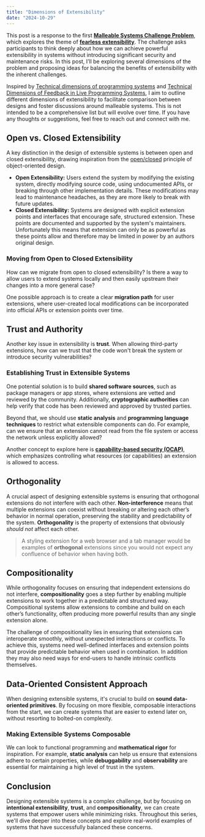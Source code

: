 ```yaml
---
title: "Dimensions of Extensibility"
date: "2024-10-29"
---
```


This post is a response to the first **[Malleable Systems Challenge Problem](https://forum.malleable.systems/t/a-new-community-activity-challenge-problems/196)**, which explores the theme of **[fearless extensibility](https://forum.malleable.systems/t/challenge-problem-fearless-extensibility/205)**. The challenge asks participants to think deeply about how we can achieve powerful extensibility in systems without introducing significant security and maintenance risks. In this post, I’ll be exploring several dimensions of the problem and proposing ideas for balancing the benefits of extensibility with the inherent challenges.

Inspired by [Technical dimensions of programming systems](https://tomasp.net/techdims/) and [Technical Dimensions of Feedback in Live Programming Systems](https://joshuahhh.com/dims-of-feedback/), I aim to outline different dimensions of extensibility to facilitate comparison between designs and foster discussions around malleable systems. This is not intended to be a comprehensive list but will evolve over time. If you have any thoughts or suggestions, feel free to reach out and connect with me.

## Open vs. Closed Extensibility

A key distinction in the design of extensible systems is between open and closed extensibility, drawing inspiration from the [open/closed](https://en.wikipedia.org/wiki/Open%E2%80%93closed_principle) principle of object-oriented design.

- **Open Extensibility:** Users extend the system by modifying the existing system, directly modifying source code, using undocumented APIs, or breaking through other implementation details. These modifications may lead to maintenance headaches, as they are more likely to break with future updates.
- **Closed Extensibility:** Systems are designed with explicit extension points and interfaces that encourage safe, structured extension. These points are documented and supported by the system's maintainers. Unfortunately this means that extension can only be as powerful as these points allow and therefore may be limited in power by an authors original design.

### Moving from Open to Closed Extensibility

How can we migrate from open to closed extensibility? Is there a way to allow users to extend systems locally and then easily upstream their changes into a more general case?

One possible approach is to create a clear **migration path** for user extensions, where user-created local modifications can be incorporated into official APIs or extension points over time.

## Trust and Authority

Another key issue in extensibility is **trust**. When allowing third-party extensions, how can we trust that the code won't break the system or introduce security vulnerabilities?

### Establishing Trust in Extensible Systems

One potential solution is to build **shared software sources**, such as package managers or app stores, where extensions are vetted and reviewed by the community. Additionally, **cryptographic authorities** can help verify that code has been reviewed and approved by trusted parties.

Beyond that, we should use **static analysis** and **programming language techniques** to restrict what extensible components can do. For example, can we ensure that an extension cannot read from the file system or access the network unless explicitly allowed?

Another concept to explore here is [**capability-based security (OCAP)**](https://en.wikipedia.org/wiki/Object-capability_model), which emphasizes controlling what resources (or capabilities) an extension is allowed to access.

## Orthogonality

A crucial aspect of designing extensible systems is ensuring that orthogonal extensions do not interfere with each other. **Non-interference** means that multiple extensions can coexist without breaking or altering each other’s behavior in normal operation, preserving the stability and predictability of the system. **Orthogonality** is the property of extensions that obviously _should not_ affect each other.

> A styling extension for a web browser and a tab manager would be examples of **orthogonal** extensions since you would not expect any confluence of behavior when having both.

## Compositionality

While orthogonality focuses on ensuring that independent extensions do not interfere, **compositionality** goes a step further by enabling multiple extensions to work together in a predictable and structured way. Compositional systems allow extensions to combine and build on each other’s functionality, often producing more powerful results than any single extension alone.

The challenge of compositionality lies in ensuring that extensions can interoperate smoothly, without unexpected interactions or conflicts. To achieve this, systems need well-defined interfaces and extension points that provide predictable behavior when used in combination. In addition they may also need ways for end-users to handle intrinsic conflicts themselves.

## Data-Oriented Consistent Approach

When designing extensible systems, it's crucial to build on **sound data-oriented primitives**. By focusing on more flexible, composable interactions from the start, we can create systems that are easier to extend later on, without resorting to bolted-on complexity.

### Making Extensible Systems Composable

We can look to functional programming and **mathematical rigor** for inspiration. For example, **static analysis** can help us ensure that extensions adhere to certain properties, while **debuggability** and **observability** are essential for maintaining a high level of trust in the system.

## Conclusion

Designing extensible systems is a complex challenge, but by focusing on **intentional extensibility**, **trust**, and **compositionality**, we can create systems that empower users while minimizing risks. Throughout this series, we'll dive deeper into these concepts and explore real-world examples of systems that have successfully balanced these concerns.